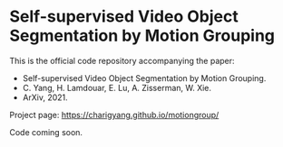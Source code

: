 # Self-supervised Video Object Segmentation by Motion Grouping

This is the official code repository accompanying the paper: 

* Self-supervised Video Object Segmentation by Motion Grouping.
* C. Yang, H. Lamdouar, E. Lu, A. Zisserman, W. Xie.
* ArXiv, 2021.

Project page: https://charigyang.github.io/motiongroup/

Code coming soon.
